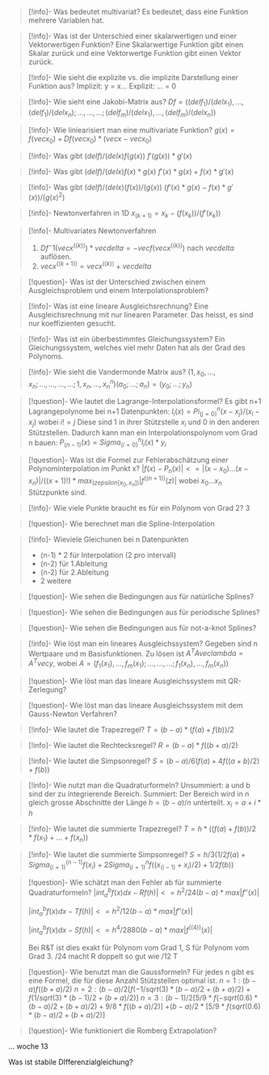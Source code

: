 > [!info]- Was bedeutet multivariat?
> Es bedeutet, dass eine Funktion mehrere Variablen hat.

> [!info]- Was ist der Unterschied einer skalarwertigen und einer Vektorwertigen Funktion?
> Eine Skalarwertige Funktion gibt einen Skalar zurück und eine Vektorwertge Funktion gibt einen Vektor zurück.

> [!info]- Wie sieht die explizite vs. die implizite Darstellung einer Funktion aus?
> Implizit: y = x...
> Explizit: ... = 0

> [!info]- Wie sieht eine Jakobi-Matrix aus?
> $Df = ((del f_1) / (del x_1),...,(del f_1) / (del x_n);...,...,...;(del f_m) / (del x_1),...,(del f_m) / (del x_n))$

> [!info]- Wie liniearisiert man eine multivariate Funktion?
> $g(x) = f(vec x_0) + Df(vec x_0) * (vec x - vec x_0)$

> [!info]- Was gibt $(del f) / (del x) f(g(x))$
> $f'(g(x)) * g'(x)$

> [!info]- Was gibt $(del f) / (del x) f(x) * g(x)$
> $f'(x) * g(x) + f(x) * g'(x)$

> [!info]- Was gibt $(del f) / (del x) (f(x)) / (g(x))$
> $(f'(x) * g(x) - f(x) * g'(x)) / (g(x)^2)$

> [!info]- Newtonverfahren in 1D
> $x_(k+1) = x_k - (f(x_k)) / (f'(x_k))$

> [!info]- Multivariates Newtonverfahren
> 1. $Df^-1(vec x^((k))) * vec delta = -vec f(vec x^((k)))$ nach $vec delta$ auflösen.
> 2. $vec x^((k+1)) = vec x^((k)) + vec delta$

> [!question]- Was ist der Unterschied zwischen einem Ausgleichsproblem und einem Interpolationsproblem?

> [!info]- Was ist eine lineare Ausgleichsrechnung?
> Eine Ausgleichsrechnung mit nur linearen Parameter. Das heisst, es sind nur koeffizienten gesucht. 

> [!info]- Was ist ein überbestimmtes Gleichungssystem?
> Ein Gleichungssystem, welches viel mehr Daten hat als der Grad des Polynoms.

> [!info]- Wie sieht die Vandermonde Matrix aus?
> $(1,x_0,...,x_n;...,...,...,...;1,x_n,...,x_n^n)(a_0;...;a_n) = (y_0;...;y_n)$

> [!question]- Wie lautet die Lagrange-Interpolationsformel?
> Es gibt n+1 Lagrangepolynome bei n+1 Datenpunkten:
> $l_i(x) = Pi_(j=0)^n (x - x_j) / (x_i - x_j)$ wobei $i != j$
> Diese sind 1 in ihrer Stützstelle $x_i$ und 0 in den anderen Stützstellen.
> Dadurch kann man ein Interpolationspolynom vom Grad n bauen:
> $P_(n-1)(x) = Sigma_(i=0)^n  l_i(x) * y_i$

> [!question]-  Was ist die Formel zur Fehlerabschätzung einer Polynominterpolation im Punkt x?
$|f(x) - P_n(x)| <= |(x-x_0)...(x-x_n)| / ((x + 1)!) * max_(z epsilon [x_0,x_n]) |f^((n+1))(z)|$ wobei $x_0 ... x_n$ Stützpunkte sind.

> [!info]- Wie viele Punkte braucht es für ein Polynom von Grad 2?
> 3

> [!question]- Wie berechnet man die Spline-Interpolation

> [!info]- Wieviele Gleichunen bei n Datenpunkten
> - (n-1) * 2 für Interpolation (2 pro intervall)
> - (n-2) für 1.Ableitung
> - (n-2) für 2.Ableitung
> - 2 weitere

> [!question]- Wie sehen die Bedingungen aus für natürliche Splines?

> [!question]- Wie sehen die Bedingungen aus für periodische Splines?

> [!question]- Wie sehen die Bedingungen aus für not-a-knot Splines?

> [!info]- Wie löst man ein lineares Ausgleichssystem?
> Gegeben sind n Wertpaare und m Basisfunktionen. Zu lösen ist $A^T A vec lambda = A^T vec y$, wobei $A = (f_1(x_1),...,f_m(x_1);...,...,...;f_1(x_n),...,f_m(x_n))$

> [!question]- Wie löst man das lineare Ausgleichssystem mit QR-Zerlegung?

> [!question]- Wie löst man das lineare Ausgleichssystem mit dem Gauss-Newton Verfahren?

> [!info]- Wie lautet die Trapezregel?
> $T = (b - a) * (f(a) + f(b)) / 2$

> [!info]- Wie lautet die Rechtecksregel?
> $R = (b - a) * f((b+a)/2)$

> [!info]- Wie lautet die Simpsonregel?
> $S = (b - a) / 6 (f(a) + 4f((a+b)/2)+f(b))$

> [!info]- Wie nutzt man die Quadraturformeln?
> Unsummiert: a und b sind der zu integrierende Bereich.
> Summiert: Der Bereich wird in n gleich grosse Abschnitte der Länge $h = (b - a) / n$ unterteilt. $x_i = a + i * h$

> [!info]- Wie lautet die summierte Trapezregel?
> $T = h * ((f(a) + f(b))/2 * f(x_1) + ... + f(x_n))$

> [!info]- Wie lautet die summierte Simpsonregel?
> $S = h/3 (1/2 f(a) + Sigma_(i=1)^(n-1) f(x_i) + 2 Sigma_(i=1)^n f((x_(i-1) + x_i)/2) + 1/2 f(b))$

> [!question]- Wie schätzt man den Fehler ab für summierte Quadraturformeln?
> $|int_a^b f(x)dx - Rf(h)| <= h^2/24 (b - a) * max |f''(x)|$
> 
> $|int_a^b f(x)dx - Tf(h)| <= h^2/12 (b - a) * max |f''(x)|$
> 
> $|int_a^b f(x)dx - Sf(h)| <= h^4/2880 (b - a) * max |f^((4))(x)|$
>
> Bei R&T ist dies exakt für Polynom vom Grad 1, S für Polynom vom Grad 3. /24 macht R doppelt so gut wie /12 T

> [!question]- Wie benutzt man die Gaussformeln?
> Für jedes n gibt es eine Formel, die für diese Anzahl Stützstellen optimal ist.
> $n = 1: (b-a) f((b+a)/2)$
> $n = 2: (b - a)/2 [f(-1/sqrt(3) * (b-a)/2 + (b+a)/2)+f(1/sqrt(3) * (b-1)/2 + (b+a)/2)]$
> $n = 3: (b-1)/2 [5/9 * f(-sqrt(0.6)*(b-a)/2+(b+a)/2) + 9/8 * f((b+a)/2)]$ $+ (b-a)/2 * [5/9 * f(sqrt(0.6) * (b-a)/2 + (b+a)/2)]$

> [!question]- Wie funktioniert die Romberg Extrapolation?

... woche 13

Was ist stabile DIfferenzialgleichung?